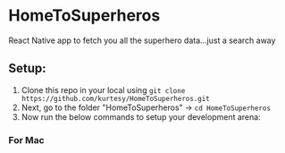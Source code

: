 # HomeToSuperheros
React Native app to fetch you all the superhero data...just a search away

## Setup:
1. Clone this repo in your local using `git clone https://github.com/kurtesy/HomeToSuperheros.git`
2. Next, go to the folder "HomeToSuperheros" -> `cd HomeToSuperheros`
3. Now run the below commands to setup your development arena:

### For Mac
